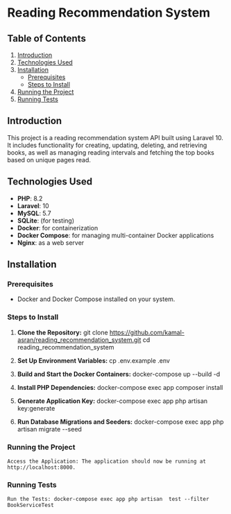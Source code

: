 # Reading Recommendation System

## Table of Contents
1. [Introduction](#introduction)
2. [Technologies Used](#technologies-used)
3. [Installation](#installation)
   - [Prerequisites](#prerequisites)
   - [Steps to Install](#steps-to-install)
4. [Running the Project](#running-the-project)
5. [Running Tests](#running-tests)

## Introduction
This project is a reading recommendation system API built using Laravel 10. It includes functionality for creating, updating, deleting, and retrieving books, as well as managing reading intervals and fetching the top books based on unique pages read.

## Technologies Used
- **PHP**: 8.2
- **Laravel**: 10
- **MySQL**: 5.7
- **SQLite**: (for testing)
- **Docker**: for containerization
- **Docker Compose**: for managing multi-container Docker applications
- **Nginx**: as a web server

## Installation

### Prerequisites
- Docker and Docker Compose installed on your system.

### Steps to Install
1. **Clone the Repository:**
   git clone https://github.com/kamal-asran/reading_recommendation_system.git
   cd reading_recommendation_system 

2. **Set Up Environment Variables:**
    cp .env.example .env 

3. **Build and Start the Docker Containers:**
    docker-compose up --build -d 

4. **Install PHP Dependencies:**
    docker-compose exec app composer install

5. **Generate Application Key:**
    docker-compose exec app php artisan key:generate 

6. **Run Database Migrations and Seeders:**
    docker-compose exec app php artisan migrate --seed   

### Running the Project     
    Access the Application: The application should now be running at http://localhost:8000.

### Running Tests     
    Run the Tests: docker-compose exec app php artisan  test --filter BookServiceTest